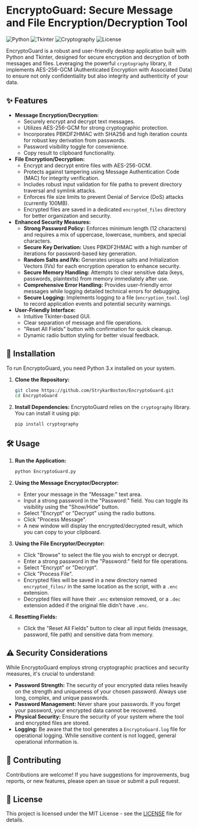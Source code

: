 # EncryptoGuard: Secure Message and File Encryption/Decryption Tool

![Python](https://img.shields.io/badge/Python-3.x-blue.svg)
![Tkinter](https://img.shields.io/badge/GUI-Tkinter-green.svg)
![Cryptography](https://img.shields.io/badge/Security-Cryptography-red.svg)
![License](https://img.shields.io/badge/License-MIT-yellow.svg)

EncryptoGuard is a robust and user-friendly desktop application built with Python and Tkinter, designed for secure encryption and decryption of both messages and files. Leveraging the powerful `cryptography` library, it implements AES-256-GCM (Authenticated Encryption with Associated Data) to ensure not only confidentiality but also integrity and authenticity of your data.

## ✨ Features

- **Message Encryption/Decryption:**
    - Securely encrypt and decrypt text messages.
    - Utilizes AES-256-GCM for strong cryptographic protection.
    - Incorporates PBKDF2HMAC with SHA256 and high iteration counts for robust key derivation from passwords.
    - Password visibility toggle for convenience.
    - Copy result to clipboard functionality.
- **File Encryption/Decryption:**
    - Encrypt and decrypt entire files with AES-256-GCM.
    - Protects against tampering using Message Authentication Code (MAC) for integrity verification.
    - Includes robust input validation for file paths to prevent directory traversal and symlink attacks.
    - Enforces file size limits to prevent Denial of Service (DoS) attacks (currently 100MB).
    - Encrypted files are saved in a dedicated `encrypted_files` directory for better organization and security.
- **Enhanced Security Measures:**
    - **Strong Password Policy:** Enforces minimum length (12 characters) and requires a mix of uppercase, lowercase, numbers, and special characters.
    - **Secure Key Derivation:** Uses PBKDF2HMAC with a high number of iterations for password-based key generation.
    - **Random Salts and IVs:** Generates unique salts and Initialization Vectors (IVs) for each encryption operation to enhance security.
    - **Secure Memory Handling:** Attempts to clear sensitive data (keys, passwords, plaintexts) from memory immediately after use.
    - **Comprehensive Error Handling:** Provides user-friendly error messages while logging detailed technical errors for debugging.
    - **Secure Logging:** Implements logging to a file (`encryption_tool.log`) to record application events and potential security warnings.
- **User-Friendly Interface:**
    - Intuitive Tkinter-based GUI.
    - Clear separation of message and file operations.
    - "Reset All Fields" button with confirmation for quick cleanup.
    - Dynamic radio button styling for better visual feedback.

## 🚀 Installation

To run EncryptoGuard, you need Python 3.x installed on your system.

1.  **Clone the Repository:**
    ```bash
    git clone https://github.com/StrykarBoston/EncryptoGuard.git
    cd EncryptoGuard
    ```

2.  **Install Dependencies:**
    EncryptoGuard relies on the `cryptography` library. You can install it using pip:
    ```bash
    pip install cryptography
    ```

## 🛠️ Usage

1.  **Run the Application:**
    ```bash
    python EncryptoGuard.py
    ```

2.  **Using the Message Encryptor/Decryptor:**
    * Enter your message in the "Message:" text area.
    * Input a strong password in the "Password:" field. You can toggle its visibility using the "Show/Hide" button.
    * Select "Encrypt" or "Decrypt" using the radio buttons.
    * Click "Process Message".
    * A new window will display the encrypted/decrypted result, which you can copy to your clipboard.

3.  **Using the File Encryptor/Decryptor:**
    * Click "Browse" to select the file you wish to encrypt or decrypt.
    * Enter a strong password in the "Password:" field for file operations.
    * Select "Encrypt" or "Decrypt".
    * Click "Process File".
    * Encrypted files will be saved in a new directory named `encrypted_files/` in the same location as the script, with a `.enc` extension.
    * Decrypted files will have their `.enc` extension removed, or a `.dec` extension added if the original file didn't have `.enc`.

4.  **Resetting Fields:**
    * Click the "Reset All Fields" button to clear all input fields (message, password, file path) and sensitive data from memory.

## ⚠️ Security Considerations

While EncryptoGuard employs strong cryptographic practices and security measures, it's crucial to understand:

* **Password Strength:** The security of your encrypted data relies heavily on the strength and uniqueness of your chosen password. Always use long, complex, and unique passwords.
* **Password Management:** Never share your passwords. If you forget your password, your encrypted data cannot be recovered.
* **Physical Security:** Ensure the security of your system where the tool and encrypted files are stored.
* **Logging:** Be aware that the tool generates a `EncryptoGuard.log` file for operational logging. While sensitive content is not logged, general operational information is.

## 🤝 Contributing

Contributions are welcome! If you have suggestions for improvements, bug reports, or new features, please open an issue or submit a pull request.

## 📄 License

This project is licensed under the MIT License - see the [LICENSE](LICENSE) file for details.
